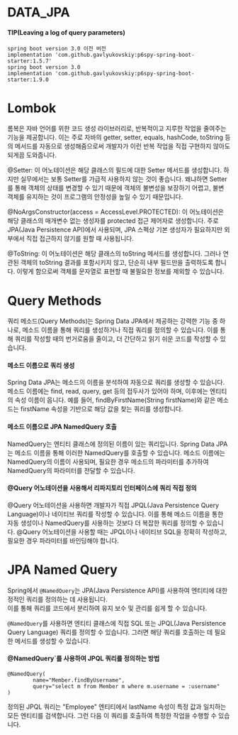 # DATA_JPA


<div>

#### TIP(Leaving a log of query parameters)

```
spring boot version 3.0 이전 버전
implementation 'com.github.gavlyukovskiy:p6spy-spring-boot-starter:1.5.7'
spring boot version 3.0
implementation 'com.github.gavlyukovskiy:p6spy-spring-boot-starter:1.9.0
```

# Lombok

롬복은 자바 언어를 위한 코드 생성 라이브러리로, 반복적이고 지루한 작업을 줄여주는 기능을 제공합니다. 이는 주로 자바의 getter, setter, equals, hashCode, toString 등의 메서드를 자동으로 생성해줌으로써 개발자가 이런 반복 작업을 직접 구현하지 않아도 되게끔 도와줍니다.


@Setter: 이 어노테이션은 해당 클래스의 필드에 대한 Setter 메서드를 생성합니다. 하지만 실무에서는 보통 Setter를 가급적 사용하지 않는 것이 좋습니다. 왜냐하면 Setter를 통해 객체의 상태를 변경할 수 있기 때문에 객체의 불변성을 보장하기 어렵고, 불변 객체를 유지하는 것이 프로그램의 안정성을 높일 수 있기 때문입니다.</br>

@NoArgsConstructor(access = AccessLevel.PROTECTED): 이 어노테이션은 해당 클래스의 매개변수 없는 생성자를 protected 접근 제어자로 생성합니다. 주로 JPA(Java Persistence API)에서 사용되며, JPA 스펙상 기본 생성자가 필요하지만 외부에서 직접 접근하지 않기를 원할 때 사용됩니다.</br>

@ToString: 이 어노테이션은 해당 클래스의 toString 메서드를 생성합니다. 그러나 연관된 객체의 toString 결과를 포함시키지 않고, 단순히 내부 필드만을 출력하도록 합니다. 이렇게 함으로써 객체를 문자열로 표현할 때 불필요한 정보를 제외할 수 있습니다.</br>

# Query Methods
쿼리 메소드(Query Methods)는 Spring Data JPA에서 제공하는 강력한 기능 중 하나로, 메소드 이름을 통해 쿼리를 생성하거나 직접 쿼리를 정의할 수 있습니다. 이를 통해 쿼리를 작성할 때의 번거로움을 줄이고, 더 간단하고 읽기 쉬운 코드를 작성할 수 있습니다. 

#### 메소드 이름으로 쿼리 생성
Spring Data JPA는 메소드의 이름을 분석하여 자동으로 쿼리를 생성할 수 있습니다. 메소드 이름에는 find, read, query, get 등의 접두사가 있어야 하며, 이후에는 엔티티의 속성 이름이 옵니다. 예를 들어, findByFirstName(String firstName)와 같은 메소드는 firstName 속성을 기반으로 해당 값을 찾는 쿼리를 생성합니다.</br>
#### 메소드 이름으로 JPA NamedQuery 호출
NamedQuery는 엔티티 클래스에 정의된 이름이 있는 쿼리입니다. Spring Data JPA는 메소드 이름을 통해 이러한 NamedQuery를 호출할 수 있습니다. 메소드 이름에는 NamedQuery의 이름이 사용되며, 필요한 경우 메소드의 파라미터를 추가하여 NamedQuery의 파라미터를 전달할 수 있습니다.</br>
#### @Query 어노테이션을 사용해서 리파지토리 인터페이스에 쿼리 직접 정의
@Query 어노테이션을 사용하면 개발자가 직접 JPQL(Java Persistence Query Language)이나 네이티브 쿼리를 작성할 수 있습니다. 이를 통해 메소드 이름을 통한 자동 생성이나 NamedQuery를 사용하는 것보다 더 복잡한 쿼리를 정의할 수 있습니다. @Query 어노테이션을 사용할 때는 JPQL이나 네이티브 SQL을 정확히 작성하고, 필요한 경우 파라미터를 바인딩해야 합니다.</br>


# JPA Named Query

Spring에서 `@NamedQuery`는 JPA(Java Persistence API)를 사용하여 엔티티에 대한 정적인 쿼리를 정의하는 데 사용됩니다. </br>
이를 통해 쿼리를 코드에서 분리하여 유지 보수 및 관리를 쉽게 할 수 있습니다.</br>


`@NamedQuery`를 사용하면 엔티티 클래스에 직접 SQL 또는 JPQL(Java Persistence Query Language) 쿼리를 정의할 수 있습니다. 그러면 해당 쿼리를 호출하는 데 필요한 메서드를 생성할 수 있습니다.</br>
#### @NamedQuery`를 사용하여 JPQL 쿼리를 정의하는 방법

```
@NamedQuery(
        name="Member.findByUsername",
        query="select m from Member m where m.username = :username"
)
```
정의된 JPQL 쿼리는 "Employee" 엔티티에서 lastName 속성이 특정 값과 일치하는 모든 엔티티를 검색합니다. 그런 다음 이 쿼리를 호출하여 특정한 작업을 수행할 수 있습니다.

</div>


